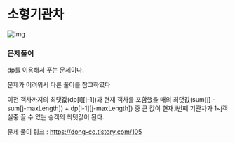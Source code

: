 # 소형기관차

![img](https://k.kakaocdn.net/dn/p2TOm/btqEtuJWeQS/UaIqtFNPx2JH770x2jSVnk/img.png)



### 문제풀이

 dp를 이용해서 푸는 문제이다.

 

문제가 어려워서 다른 풀이를 참고하였다

 

이전 객차까지의 최댓값(dp[i][j-1])과 현재 객차를 포함했을 때의 최댓값(sum[j] - sum[j-maxLength]) + dp[i-1][j-maxLength]) 중 큰 값이 현재.i번째 기관차가 1~j객실중 끌 수 있는 승객의 최댓값이 된다.



문제 풀이 링크 : https://dong-co.tistory.com/105